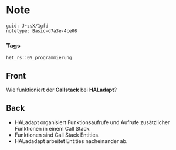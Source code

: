 # Note
```
guid: J~zsX/1gfd
notetype: Basic-d7a3e-4ce08
```

### Tags
```
het_rs::09_programmierung
```

## Front
Wie funktioniert der <b>Callstack</b> bei <b>HALadapt</b>?

## Back
<div>
  <div>
    <ul>
      <li>HALadapt organisiert Funktionsaufrufe und Aufrufe
      zusätzlicher Funktionen in einem Call Stack.
      <li>Funktionen sind Call Stack Entities.
      <li>HALadadapt arbeitet Entities nacheinander ab.
    </ul>
  </div>
</div>
